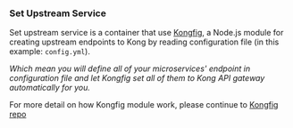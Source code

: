 ### Set Upstream Service

Set upstream service is a container that use [Kongfig](https://github.com/mybuilder/kongfig), a Node.js module for creating upstream endpoints to Kong by reading configuration file (in this example: ```config.yml```).

_Which mean you will define all of your microservices' endpoint in configuration file and let Kongfig set all of them to Kong API gateway automatically for you._

For more detail on how Kongfig module work, please continue to [Kongfig repo](https://github.com/mybuilder/kongfig)